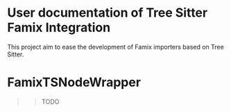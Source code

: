 # User documentation of Tree Sitter Famix Integration

This project aim to ease the development of Famix importers based on Tree Sitter.

# FamixTSNodeWrapper

>> TODO